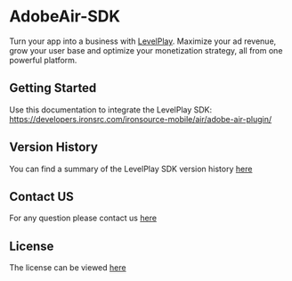# AdobeAir-SDK
Turn your app into a business with [LevelPlay](https://www.is.com/). Maximize your ad revenue, grow your user base and optimize your monetization strategy, all from one powerful platform.

## Getting Started
Use this documentation to integrate the LevelPlay SDK:
https://developers.ironsrc.com/ironsource-mobile/air/adobe-air-plugin/


## Version History 
You can find a summary of the LevelPlay SDK version history [here](https://developers.ironsrc.com/ironsource-mobile/air/sdk-change-log/) 

## Contact US 
For any question please contact us [here](https://ironsrc.formtitan.com/knowledge-center#/)

## License 
The license can be viewed [here](https://github.com/ironsource-mobile/AdobeAir-SDK/blob/master/LICENSE)
